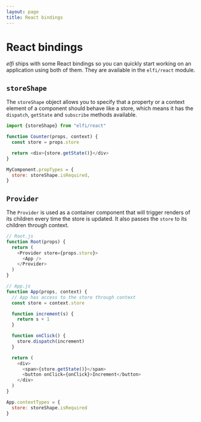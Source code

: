 ```yaml
---
layout: page
title: React bindings
---
```


# React bindings

*elfi* ships with some React bindings so you can quickly start working on an
application using both of them. They are available in the `elfi/react` module.

## `storeShape`

The `storeShape` object allows you to specify that a property or a context
element of a component should behave like a store, which means it has the
`dispatch`, `getState` and `subscribe` methods available.

```js
import {storeShape} from "elfi/react"

function Counter(props, context) {
  const store = props.store

  return <div>{store.getState()}</div>
}

MyComponent.propTypes = {
  store: storeShape.isRequired,
}
```

## `Provider`

The `Provider` is used as a container component that will trigger renders of its
children every time the store is updated. It also passes the `store` to its
children through context.

```js
// Root.js
function Root(props) {
  return (
    <Provider store={props.store}>
      <App />
    </Provider>
  )
}

// App.js
function App(props, context) {
  // App has access to the store through context
  const store = context.store

  function increment(s) {
    return s + 1
  }

  function onClick() {
    store.dispatch(increment)
  }

  return (
    <div>
      <span>{store.getState()}</span>
      <button onClick={onClick}>Increment</button>
    </div>
  )
}

App.contextTypes = {
  store: storeShape.isRequired
}
```
